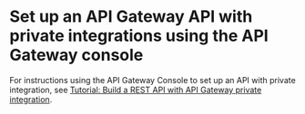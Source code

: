 # Set up an API Gateway API with private integrations using the API Gateway console<a name="set-up-api-with-vpclink-console"></a>

For instructions using the API Gateway Console to set up an API with private integration, see [Tutorial: Build a REST API with API Gateway private integration](getting-started-with-private-integration.md)\.